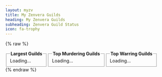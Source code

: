 ```yaml
---
layout: myzv
title: My Zenvera Guilds
heading: My Zenvera Guilds
subheading: Zenvera Guild Status
icon: fa-trophy
---
```

{% raw %}
<div style="float: left;">
<fieldset>
<legend><strong>Largest Guilds</strong></legend>
<div id="largest-guilds">Loading...</div>
</fieldset>
</div>
<div style="float: left;">
<fieldset>
<legend><strong>Top Murdering Guilds</strong></legend>
<div id="murdering-guilds">Loading...</div>
</fieldset>
</div>
<div style="float: left;">
<fieldset>
<legend><strong>Top Warring Guilds</strong></legend>
<div id="warring-guilds">Loading...</div>
</fieldset>
</div>
<p style="clear: both;"></p>
<script>
var myzv = ('https:' == document.location.protocol ? 'https://myzv.herokuapp.com/' : 'http://my.zenvera.com/');
$.get(myzv+'guild-size-rankings.php', function(data) { $('#largest-guilds').html(data); });
$.get(myzv+'guild-murder-rankings.php', function(data) { $('#murdering-guilds').html(data); });
$.get(myzv+'guild-wars-rankings.php', function(data) { $('#warring-guilds').html(data); });
</script>
{% endraw %}